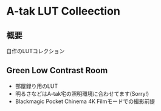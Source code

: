 # A-tak LUT Colleection

## 概要

自作のLUTコレクション

## Green Low Contrast Room

* 部屋録り用のLUT
* 明るさなどはA-tak宅の照明環境に合わせてます(Sorry!)
* Blackmagic Pocket Chinema 4K Filmモードでの撮影前提

